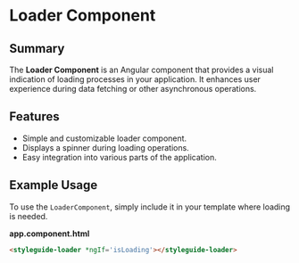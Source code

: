 # Loader Component

## Summary

The **Loader Component** is an Angular component that provides a visual indication of loading processes in your application. It enhances user experience during data fetching or other asynchronous operations.

## Features

- Simple and customizable loader component.
- Displays a spinner during loading operations.
- Easy integration into various parts of the application.

## Example Usage

To use the `LoaderComponent`, simply include it in your template where loading is needed.

**app.component.html**

```html
<styleguide-loader *ngIf='isLoading'></styleguide-loader>

